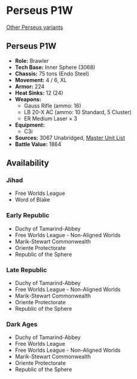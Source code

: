 # Perseus P1W

[Other Perseus variants](../perseus.md)

## Perseus P1W
- **Role:** Brawler
- **Tech Base:** Inner Sphere (3068)
- **Chassis:** 75 tons (Endo Steel)
- **Movement:** 4 / 6, XL
- **Armor:** 224
- **Heat Sinks:** 12 (24)
- **Weapons:**
  - Gauss Rifle (ammo: 16)
  - LB 20-X AC (ammo: 10 Standard, 5 Cluster)
  - ER Medium Laser × 3
- **Equipment:**
  - C3i
- **Sources:** 3067 Unabridged, [Master Unit List](http://masterunitlist.info/Unit/Details/5699/perseus-p1w)
- **Battle Value:** 1864

## Availability

### Jihad
- Free Worlds League
- Word of Blake

### Early Republic
- Duchy of Tamarind-Abbey
- Free Worlds League - Non-Aligned Worlds
- Marik-Stewart Commonwealth
- Oriente Protectorate
- Republic of the Sphere

### Late Republic
- Duchy of Tamarind-Abbey
- Free Worlds League - Non-Aligned Worlds
- Marik-Stewart Commonwealth
- Oriente Protectorate
- Republic of the Sphere

### Dark Ages
- Duchy of Tamarind-Abbey
- Free Worlds League
- Free Worlds League - Non-Aligned Worlds
- Marik-Stewart Commonwealth
- Oriente Protectorate
- Republic of the Sphere

